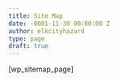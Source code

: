 ```yaml
---
title: Site Map
date: -0001-11-30 00:00:00 Z
author: elkcityhazard
type: page
draft: true
---
```


[wp\_sitemap\_page]